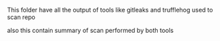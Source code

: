 This folder have all the output of tools like gitleaks and trufflehog used to scan repo 

also this contain summary of scan performed by both tools
